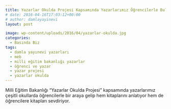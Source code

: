 ```yaml
---
title: Yazarlar Okulda Projesi Kapsamında Yazarlarımız Öğrencilerle Buluşuyor
# date: 2016-04-16T17:03:12+00:00
# author: damlayayinevi
layout: post

image: wp-content/uploads/2016/04/yazarlar-okulda.jpg
categories:
  - Basında Biz
tags:
  - damla yayınevi yazarları
  - meb
  - milli eğitim bakanlığı yazarlar
  - öğrenci ve yazar
  - yazar projesi
  - yazarlar okulda
---
```

Milli Eğitim Bakanlığı &#8220;Yazarlar Okulda Projesi&#8221; kapsamında yazarlarımız çeşitli okullarda öğrencilerle bir araya gelip hem kitaplarını anlatıyor hem de öğrencilere kitapları sevdiriyor.